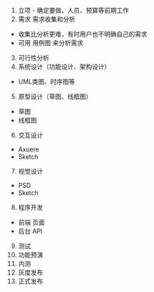 1. 立项 - 确定要做、人员、预算等前期工作
2. 需求 需求收集和分析
  - 收集比分析更难，有时用户也不明确自己的需求
  - 可用 用例图 来分析需求
3. 可行性分析
4. 系统设计（功能设计、架构设计）
  - UML类图、时序图等
5. 原型设计（草图、线框图）
  - 草图
  - 线框图
6. 交互设计
  - Axuere
  - Sketch
7. 视觉设计
  - PSD
  - Sketch
8. 程序开发
  - 前端 页面
  - 后台 API
9. 测试
10. 功能预演
11. 内测
12. 灰度发布
12. 正式发布
